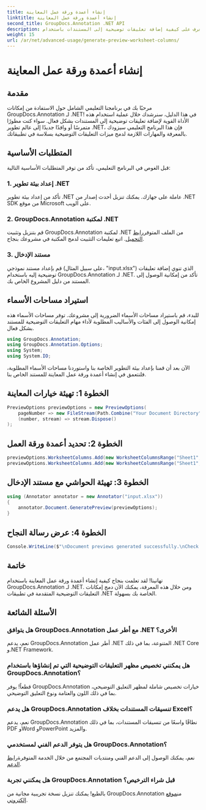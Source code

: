 ```yaml
---
title: إنشاء أعمدة ورقة عمل المعاينة
linktitle: إنشاء أعمدة ورقة عمل المعاينة
second_title: GroupDocs.Annotation .NET API
description: تعرف على كيفية إضافة تعليقات توضيحية إلى المستندات باستخدام GroupDocs.Annotation لـ .NET. برنامج تعليمي خطوة بخطوة لمطوري .NET. تعزيز التطبيقات الخاصة بك.
weight: 15
url: /ar/net/advanced-usage/generate-preview-worksheet-columns/
---
```


# إنشاء أعمدة ورقة عمل المعاينة

## مقدمة
مرحبًا بك في برنامجنا التعليمي الشامل حول الاستفادة من إمكانات GroupDocs.Annotation لـ .NET! في هذا الدليل، سنرشدك خلال عملية استخدام هذه الأداة القوية لإضافة تعليقات توضيحية إلى المستندات بشكل فعال. سواء كنت مطورًا متمرسًا أو وافدًا جديدًا إلى عالم تطوير .NET، فإن هذا البرنامج التعليمي سيزودك بالمعرفة والمهارات اللازمة لدمج ميزات التعليقات التوضيحية بسلاسة في تطبيقاتك.
## المتطلبات الأساسية
قبل الغوص في البرنامج التعليمي، تأكد من توفر المتطلبات الأساسية التالية:
### 1. إعداد بيئة تطوير .NET
تأكد من إعداد بيئة تطوير .NET عاملة على جهازك. يمكنك تنزيل أحدث إصدار من .NET SDK من موقع Microsoft على الويب.
### 2. GroupDocs.Annotation لمكتبة .NET
 قم بتنزيل وتثبيت GroupDocs.Annotation لمكتبة .NET من الملف المتوفر[رابط التحميل](https://releases.groupdocs.com/annotation/net/). اتبع تعليمات التثبيت لدمج المكتبة في مشروعك بنجاح.
### 3. مستند الإدخال
قم بإعداد مستند نموذجي (على سبيل المثال، "input.xlsx") الذي تنوي إضافة تعليقات توضيحية إليه باستخدام GroupDocs.Annotation لـ .NET. تأكد من إمكانية الوصول إلى المستند من دليل المشروع الخاص بك.

## استيراد مساحات الأسماء
للبدء، قم باستيراد مساحات الأسماء الضرورية إلى مشروعك. توفر مساحات الأسماء هذه إمكانية الوصول إلى الفئات والأساليب المطلوبة لأداء مهام التعليقات التوضيحية للمستند بشكل فعال.

```csharp
using GroupDocs.Annotation;
using GroupDocs.Annotation.Options;
using System;
using System.IO;
```

الآن بعد أن قمنا بإعداد بيئة التطوير الخاصة بنا واستوردنا مساحات الأسماء المطلوبة، فلنتعمق في إنشاء أعمدة ورقة عمل المعاينة للمستند الخاص بنا.
## الخطوة 1: تهيئة خيارات المعاينة
```csharp
PreviewOptions previewOptions = new PreviewOptions(
    pageNumber => new FileStream(Path.Combine("Your Document Directory", $"cells_page{pageNumber}.png"), FileMode.Create),
    (number, stream) => stream.Dispose()
);
```
## الخطوة 2: تحديد أعمدة ورقة العمل
```csharp
previewOptions.WorksheetColumns.Add(new WorksheetColumnsRange("Sheet1", 2, 3));
previewOptions.WorksheetColumns.Add(new WorksheetColumnsRange("Sheet1", 1, 1));
```
## الخطوة 3: تهيئة الحواشي مع مستند الإدخال
```csharp
using (Annotator annotator = new Annotator("input.xlsx"))
{
    annotator.Document.GeneratePreview(previewOptions);
}
```
## الخطوة 4: عرض رسالة النجاح
```csharp
Console.WriteLine($"\nDocument previews generated successfully.\nCheck output in {"Your Document Directory"}.");
```

## خاتمة
تهانينا! لقد تعلمت بنجاح كيفية إنشاء أعمدة ورقة عمل المعاينة باستخدام GroupDocs.Annotation لـ .NET. ومن خلال هذه المعرفة، يمكنك الآن دمج إمكانات التعليقات التوضيحية المتقدمة في تطبيقات .NET الخاصة بك بسهولة.
## الأسئلة الشائعة
### هل يتوافق GroupDocs.Annotation مع أطر عمل .NET الأخرى؟
نعم، يدعم GroupDocs.Annotation أطر عمل .NET المتنوعة، بما في ذلك .NET Core و.NET Framework.
### هل يمكنني تخصيص مظهر التعليقات التوضيحية التي تم إنشاؤها باستخدام GroupDocs.Annotation؟
قطعاً! يوفر GroupDocs.Annotation خيارات تخصيص شاملة لمظهر التعليق التوضيحي، بما في ذلك اللون والعتامة ونوع التعليق التوضيحي.
### هل يدعم GroupDocs.Annotation تنسيقات المستندات بخلاف Excel؟
نعم، يدعم GroupDocs.Annotation نطاقًا واسعًا من تنسيقات المستندات، بما في ذلك PDF وWord وPowerPoint والمزيد.
### هل يتوفر الدعم الفني لمستخدمي GroupDocs.Annotation؟
 نعم، يمكنك الوصول إلى الدعم الفني ومنتديات المجتمع من خلال الخدمة المتوفرة[رابط الدعم](https://forum.groupdocs.com/c/annotation/10).
### هل يمكنني تجربة GroupDocs.Annotation قبل شراء الترخيص؟
 بالطبع! يمكنك تنزيل نسخة تجريبية مجانية من GroupDocs.Annotation من[موقع إلكتروني](https://releases.groupdocs.com/).